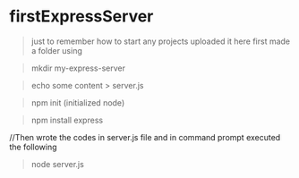 # firstExpressServer
> just to remember how to start any projects uploaded it here
first made a folder using 

> mkdir my-express-server

> echo some content > server.js

> npm init (initialized node)

> npm install express

//Then wrote the codes in server.js file
and in command prompt executed the following
> node server.js
